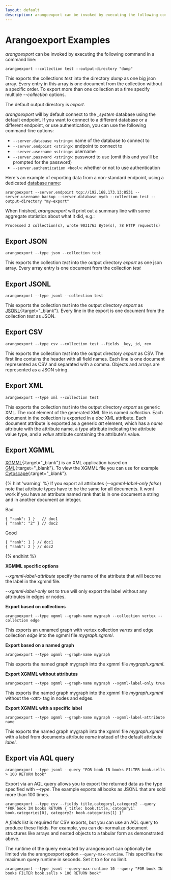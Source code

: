 ```yaml
---
layout: default
description: arangoexport can be invoked by executing the following command in a command line
---
```

Arangoexport Examples
=====================

_arangoexport_ can be invoked by executing the following command in a command line:

    arangoexport --collection test --output-directory "dump"

This exports the collections *test* into the directory *dump* as one big json array. Every entry
in this array is one document from the collection without a specific order. To export more than
one collection at a time specify multiple *--collection* options.

The default output directory is *export*.

_arangoexport_ will by default connect to the *_system* database using the default
endpoint. If you want to connect to a different database or a different endpoint, 
or use authentication, you can use the following command-line options:

- `--server.database <string>`: name of the database to connect to
- `--server.endpoint <string>`: endpoint to connect to
- `--server.username <string>`: username
- `--server.password <string>`: password to use (omit this and you'll be prompted for the
  password)
- `--server.authentication <bool>`: whether or not to use authentication

Here's an example of exporting data from a non-standard endpoint, using a dedicated
[database name](appendix-glossary.html#database-name):

    arangoexport --server.endpoint tcp://192.168.173.13:8531 --server.username backup --server.database mydb --collection test --output-directory "my-export"

When finished, _arangoexport_ will print out a summary line with some aggregate 
statistics about what it did, e.g.:

    Processed 2 collection(s), wrote 9031763 Byte(s), 78 HTTP request(s)


Export JSON
-----------

    arangoexport --type json --collection test

This exports the collection *test* into the output directory *export* as one json array.
Every array entry is one document from the collection *test*

Export JSONL
------------

    arangoexport --type jsonl --collection test

This exports the collection *test* into the output directory *export* as [JSONL](http://jsonlines.org){:target="_blank"}.
Every line in the export is one document from the collection *test* as JSON.

Export CSV
----------

    arangoexport --type csv --collection test --fields _key,_id,_rev

This exports the collection *test* into the output directory *export* as CSV. The first
line contains the header with all field names. Each line is one document represented as
CSV and separated with a comma. Objects and arrays are represented as a JSON string.


Export XML
----------

    arangoexport --type xml --collection test

This exports the collection *test* into the output directory *export* as generic XML.
The root element of the generated XML file is named *collection*.
Each document in the collection is exported in a *doc* XML attribute.
Each document attribute is exported as a generic *att* element, which has a
*name* attribute with the attribute name, a *type* attribute indicating the
attribute value type, and a *value* attribute containing the attribute's value.

Export XGMML
------------

[XGMML](https://en.wikipedia.org/wiki/XGMML){:target="_blank"} is an XML application
based on [GML](https://en.wikipedia.org/wiki/Graph_Modelling_Language){:target="_blank"}.
To view the XGMML file you can use for example [Cytoscape](http://cytoscape.org){:target="_blank"}.


{% hint 'warning' %}
If you export all attributes (*--xgmml-label-only false*) note that attribute types have to be the same for all documents. It wont work if you have an attribute named rank that is in one document a string and in another document an integer.

Bad

    { "rank": 1 }   // doc1
    { "rank": "2" } // doc2

Good

    { "rank": 1 } // doc1
    { "rank": 2 } // doc2

{% endhint %}

**XGMML specific options**

*--xgmml-label-attribute* specify the name of the attribute that will become the label in the xgmml file.

*--xgmml-label-only* set to true will only export the label without any attributes in edges or nodes.


**Export based on collections**

    arangoexport --type xgmml --graph-name mygraph --collection vertex --collection edge

This exports an unnamed graph with vertex collection *vertex* and edge collection *edge* into the xgmml file *mygraph.xgmml*.


**Export based on a named graph**

    arangoexport --type xgmml --graph-name mygraph

This exports the named graph mygraph into the xgmml file *mygraph.xgmml*.


**Export XGMML without attributes**

    arangoexport --type xgmml --graph-name mygraph --xgmml-label-only true

This exports the named graph mygraph into the xgmml file *mygraph.xgmml* without the *&lt;att&gt;* tag in nodes and edges.


**Export XGMML with a specific label**

    arangoexport --type xgmml --graph-name mygraph --xgmml-label-attribute name

This exports the named graph mygraph into the xgmml file *mygraph.xgmml* with a label from documents attribute *name* instead of the default attribute *label*.

Export via AQL query
--------------------

    arangoexport --type jsonl --query "FOR book IN books FILTER book.sells > 100 RETURN book"

Export via an AQL query allows you to export the returned data as the type specified with *--type*.
The example exports all books as JSONL that are sold more than 100 times.

    arangoexport --type csv --fields title,category1,category2 --query "FOR book IN books RETURN { title: book.title, category1: book.categories[0], category2: book.categories[1] }"

A *fields* list is required for CSV exports, but you can use an AQL query to produce
these fields. For example, you can de-normalize document structures like arrays and
nested objects to a tabular form as demonstrated above.

The runtime of the query executed by arangoexport can optionally be limited via
the arangoexport option `--query-max-runtime`. This specifies the maximum query
runtime in seconds. Set it to `0` for no limit.

    arangoexport --type jsonl --query-max-runtime 10 --query "FOR book IN books FILTER book.sells > 100 RETURN book"
